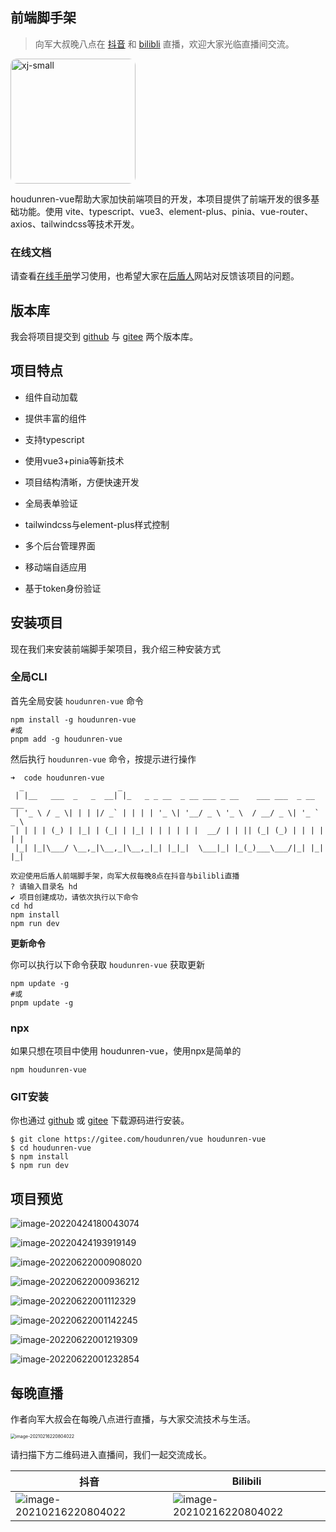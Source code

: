 ## 前端脚手架

> 向军大叔晚八点在 [抖音](https://live.douyin.com/houdunren) 和 [bilibli](https://space.bilibili.com/282190994) 直播，欢迎大家光临直播间交流。

<img src="./assets/xj.jpg" alt="xj-small" style="border-radius: 10px;object-fit: cover;height:200px;" />

houdunren-vue帮助大家加快前端项目的开发，本项目提供了前端开发的很多基础功能。使用 vite、typescript、vue3、element-plus、pinia、vue-router、axios、tailwindcss等技术开发。



### 在线文档

请查看[在线手册](https://doc.houdunren.com/houdunren-vue/1%20%E5%9F%BA%E7%A1%80%E7%9F%A5%E8%AF%86.html)学习使用，也希望大家在[后盾人](https://www.houdunren.com)网站对反馈该项目的问题。



## 版本库

我会将项目提交到 [github](https://github.com/houdunwang/vue) 与 [gitee](https://gitee.com/houdunren/vue) 两个版本库。



## 项目特点

* 组件自动加载

* 提供丰富的组件

* 支持typescript

* 使用vue3+pinia等新技术

* 项目结构清晰，方便快速开发

* 全局表单验证

* tailwindcss与element-plus样式控制

* 多个后台管理界面

* 移动端自适应用

* 基于token身份验证



## 安装项目

现在我们来安装前端脚手架项目，我介绍三种安装方式

 

### 全局CLI

首先全局安装 `houdunren-vue` 命令

```
npm install -g houdunren-vue
#或
pnpm add -g houdunren-vue
```

然后执行 `houdunren-vue` 命令，按提示进行操作

```
➜  code houdunren-vue
  _                     _
 | |__   ___  _   _  __| |_   _ _ __  _ __ ___ _ __    ___ ___  _ __ ___
 | '_ \ / _ \| | | |/ _` | | | | '_ \| '__/ _ \ '_ \  / __/ _ \| '_ ` _ \
 | | | | (_) | |_| | (_| | |_| | | | | | |  __/ | | || (_| (_) | | | | | |
 |_| |_|\___/ \__,_|\__,_|\__,_|_| |_|_|  \___|_| |_(_)___\___/|_| |_| |_|

欢迎使用后盾人前端脚手架，向军大叔每晚8点在抖音与bilibli直播
? 请输入目录名 hd
✔ 项目创建成功，请依次执行以下命令
cd hd
npm install
npm run dev
```

**更新命令**

你可以执行以下命令获取 `houdunren-vue` 获取更新

```
npm update -g
#或
pnpm update -g
```



### npx

如果只想在项目中使用 houdunren-vue，使用npx是简单的

```
npm houdunren-vue
```



### GIT安装

你也通过 [github](https://github.com/houdunwang/vue) 或 [gitee](https://gitee.com/houdunren/vue) 下载源码进行安装。

```
$ git clone https://gitee.com/houdunren/vue houdunren-vue
$ cd houdunren-vue
$ npm install
$ npm run dev
```



## 项目预览

![image-20220424180043074](./assets/image-20220424180043074.png)

![image-20220424193919149](./assets/image-20220424193919149.png)

![image-20220622000908020](./assets/image-20220622000908020.png)

![image-20220622000936212](./assets/image-20220622000936212.png)

![image-20220622001112329](./assets/image-20220622001112329.png)

![image-20220622001142245](./assets/image-20220622001142245.png)

![image-20220622001219309](./assets/image-20220622001219309.png)

![image-20220622001232854](./assets/image-20220622001232854.png)



## 每晚直播

作者向军大叔会在每晚八点进行直播，与大家交流技术与生活。

<img src="./assets/xj.jpg" alt="image-20210216220804022" style="zoom:50%;" />



请扫描下方二维码进入直播间，我们一起交流成长。

| 抖音                                            | Bilibili                                         |
| ----------------------------------------------- | ------------------------------------------------ |
| ![image-20210216220804022](./assets/douyin.png) | ![image-20210216220804022](./assets/bilibli.jpg) |

